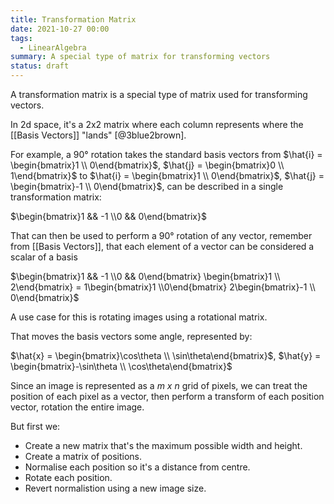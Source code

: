 ```yaml
---
title: Transformation Matrix
date: 2021-10-27 00:00
tags:
  - LinearAlgebra
summary: A special type of matrix for transforming vectors
status: draft
---
```


A transformation matrix is a special type of matrix used for transforming vectors. 

In 2d space, it's a 2x2 matrix where each column represents where the [[Basis Vectors]] "lands" [@3blue2brown].

For example, a 90° rotation takes the standard basis vectors from $\hat{i} = \begin{bmatrix}1 \\ 0\end{bmatrix}$, $\hat{j} = \begin{bmatrix}0 \\ 1\end{bmatrix}$ to $\hat{i} = \begin{bmatrix}1 \\ 0\end{bmatrix}$, $\hat{j} = \begin{bmatrix}-1 \\ 0\end{bmatrix}$, can be described in a single transformation matrix:

$\begin{bmatrix}1 && -1 \\0 && 0\end{bmatrix}$

That can then be used to perform a 90° rotation of any vector, remember from [[Basis Vectors]], that each element of a vector can be considered a scalar of a basis

$\begin{bmatrix}1 && -1 \\0 && 0\end{bmatrix} \begin{bmatrix}1 \\ 2\end{bmatrix} = 1\begin{bmatrix}1 \\0\end{bmatrix} 2\begin{bmatrix}-1 \\ 0\end{bmatrix}$

A use case for this is rotating images using a rotational matrix.

That moves the basis vectors some angle, represented by:

$\hat{x} = \begin{bmatrix}\cos\theta \\ \sin\theta\end{bmatrix}$, $\hat{y} = \begin{bmatrix}-\sin\theta \\ \cos\theta\end{bmatrix}$

Since an image is represented as a $m \ x \ n$ grid of pixels, we can treat the position of each pixel as a vector, then perform a transform of each position vector, rotation the entire image.

But first we:
* Create a new matrix that's the maximum possible width and height.
* Create a matrix of positions.
* Normalise each position so it's a distance from centre.
* Rotate each position.
* Revert normalistion using a new image size.
